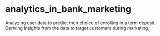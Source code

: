 # analytics_in_bank_marketing
Analyzing user data to predict their choice of enrolling in a term deposit. Deriving insights from the data to target customers during marketing.
